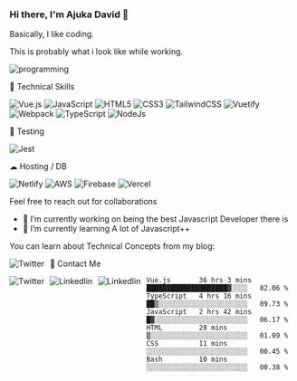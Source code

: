 ### Hi there, I'm Ajuka David 🥷

Basically, I like coding.

This is probably what i look like while working.



![programming](https://user-images.githubusercontent.com/25822805/161375816-fc18355a-ff71-404c-9ab4-7258dc138281.gif)

💼 Technical Skills 

![Vue.js](https://img.shields.io/badge/vuejs-%2335495e.svg?style=for-the-badge&logo=vuedotjs&logoColor=%234FC08D) ![JavaScript](https://img.shields.io/badge/javascript-%23323330.svg?style=for-the-badge&logo=javascript&logoColor=%23F7DF1E) ![HTML5](https://img.shields.io/badge/html5-%23E34F26.svg?style=for-the-badge&logo=html5&logoColor=white) ![CSS3](https://img.shields.io/badge/css3-%231572B6.svg?style=for-the-badge&logo=css3&logoColor=white) ![TailwindCSS](https://img.shields.io/badge/tailwindcss-%2338B2AC.svg?style=for-the-badge&logo=tailwind-css&logoColor=white) ![Vuetify](https://img.shields.io/badge/Vuetify-1867C0?style=for-the-badge&logo=vuetify&logoColor=AEDDFF) ![Webpack](https://img.shields.io/badge/webpack-%238DD6F9.svg?style=for-the-badge&logo=webpack&logoColor=black) ![TypeScript](https://img.shields.io/badge/typescript-%23007ACC.svg?style=for-the-badge&logo=typescript&logoColor=white) ![NodeJs](https://img.shields.io/badge/python-3670A0?style=for-the-badge&logo=python&logoColor=ffdd54)

🧪 Testing 

![Jest](https://img.shields.io/badge/-jest-%23C21325?style=for-the-badge&logo=jest&logoColor=white)

☁ Hosting / DB

![Netlify](https://img.shields.io/badge/netlify-%23000000.svg?style=for-the-badge&logo=netlify&logoColor=#00C7B7) ![AWS](https://img.shields.io/badge/AWS-%23FF9900.svg?style=for-the-badge&logo=amazon-aws&logoColor=white) ![Firebase](https://img.shields.io/badge/firebase-%23039BE5.svg?style=for-the-badge&logo=firebase) ![Vercel](https://img.shields.io/badge/vercel-%23000000.svg?style=for-the-badge&logo=vercel&logoColor=white)


Feel free to reach out for collaborations


- 🔭 I’m currently working on being the best Javascript Developer there is
- 🌱 I’m currently learning A lot of Javascript++ 

You can learn about Technical Concepts from my blog:

<a href="https://tobit.hashnode.dev/"> <img src="https://img.shields.io/badge/Hashnode-2962FF?style=for-the-badge&logo=hashnode&logoColor=white"
     alt="Twitter"
     style="float: left; margin-right: 10px;" /> </a>


📱 Contact Me

<a href="https://twitter.com/ElderAjuka"> <img src="https://img.shields.io/badge/Twitter-1DA1F2?style=for-the-badge&logo=twitter&logoColor=white"
     alt="Twitter"
     style="float: left; margin-right: 10px;" /> </a> <a href="https://www.linkedin.com/in/david-ajuka-630660144/"> <img src="https://img.shields.io/badge/LinkedIn-0077B5?style=for-the-badge&logo=linkedin&logoColor=white"
     alt="LinkedIin"
     style="float: left; margin-right: 10px;" /> </a> <a href="mailto:ajuka.zephiniah@gmail.com"> <img src="https://img.shields.io/badge/Gmail-D14836?style=for-the-badge&logo=gmail&logoColor=white"
     alt="LinkedIin"
     style="float: left; margin-right: 10px;" /> </a>
     

<!--START_SECTION:waka-->

```text
Vue.js       36 hrs 3 mins   ████████████████████▓░░░░   82.06 %
TypeScript   4 hrs 16 mins   ██▒░░░░░░░░░░░░░░░░░░░░░░   09.73 %
JavaScript   2 hrs 42 mins   █▓░░░░░░░░░░░░░░░░░░░░░░░   06.17 %
HTML         28 mins         ▒░░░░░░░░░░░░░░░░░░░░░░░░   01.09 %
CSS          11 mins         ░░░░░░░░░░░░░░░░░░░░░░░░░   00.45 %
Bash         10 mins         ░░░░░░░░░░░░░░░░░░░░░░░░░   00.38 %
```

<!--END_SECTION:waka-->
